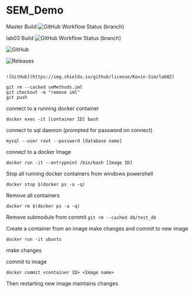 # SEM_Demo

Master Build  ![GitHub Workflow Status (branch)](https://img.shields.io/github/workflow/status/Kevin-Sim/sem_2022_labs/A%20workflow%20for%20my%20Hello%20World%20App/master?style=flat-square)

lab03 Build  ![GitHub Workflow Status (branch)](https://img.shields.io/github/workflow/status/Kevin-Sim/sem_2022_labs/A%20workflow%20for%20my%20Hello%20World%20App/lab03?style=flat-square)

![GitHub](https://img.shields.io/github/license/Kevin-Sim/sem_2022_labs?style=flat-square)

![Releases](https://img.shields.io/github/release/Kevin-Sim/sem_2022_labs?style=flat-square)

```

![GitHub](https://img.shields.io/github/license/Kevin-Sim/lab02)

git rm --cached seMethods.iml
git checkout -m "remove iml"
git push
```

connect to a running docker container

`docker exec -it [container ID] bash`

connect to sql daemon (prompted for password on connect)

`mysql --user root --password [database name]`

connect to a docker Image

`docker run -it --entrypoint /bin/bash [Image ID]`

Stop all running docker containers from windows powershell

`docker stop $(docker ps -a -q)`

Remove all containers

`docker rm $(docker ps -a -q)`

Remove submodule from commit
`git rm --cached db/test_db`

Create a container from an image make changes and commit to new image

`docker run -it ubuntu`

make changes

commit to image

`docker commit <container ID> <Image name>`

Then restarting new image maintains changes
